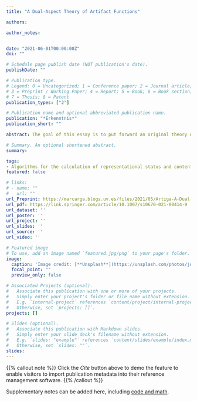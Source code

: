 ```yaml
---
title: "A Dual-Aspect Theory of Artifact Functions"

authors: 

author_notes:


date: "2021-06-01T00:00:00Z"
doi: ""

# Schedule page publish date (NOT publication's date).
publishDate: ""

# Publication type.
# Legend: 0 = Uncategorized; 1 = Conference paper; 2 = Journal article;
# 3 = Preprint / Working Paper; 4 = Report; 5 = Book; 6 = Book section;
# 7 = Thesis; 8 = Patent
publication_types: ["2"]

# Publication name and optional abbreviated publication name.
publication: "*Erkenntnis*"
publication_short: ""

abstract: The goal of this essay is to put forward an original theory of artifact function, which takes on board the results of the debate on the notion of biological function and also accommodates the distinctive aspects of artifacts. More precisely, the paper develops and defends the Dual-Aspect Theory, which is a monist account according to which an artifact’s function depends on intentional and reproductive aspects. It is argued that this approach meets a set of theoretical and meta-theoretical desiderata and is superior to alternative views.

# Summary. An optional shortened abstract.
summary:  

tags:
- Algorithms for the calculation of representational status and content
featured: false

# links:
# - name: ""
#   url: ""
url_Preprint: https://marcarga.blogs.uv.es/files/2021/05/Artiga-A-Dual-Aspect-Theory-Erkenntnis.pdf
url_pdf: https://link.springer.com/article/10.1007/s10670-021-00414-9
url_dataset: ''
url_poster: ''
url_project: ''
url_slides: ''
url_source: ''
url_video: ''

# Featured image
# To use, add an image named `featured.jpg/png` to your page's folder. 
image:
  caption: 'Image credit: [**Unsplash**](https://unsplash.com/photos/jdD8gXaTZsc)'
  focal_point: ""
  preview_only: false

# Associated Projects (optional).
#   Associate this publication with one or more of your projects.
#   Simply enter your project's folder or file name without extension.
#   E.g. `internal-project` references `content/project/internal-project/index.md`.
#   Otherwise, set `projects: []`.
projects: []

# Slides (optional).
#   Associate this publication with Markdown slides.
#   Simply enter your slide deck's filename without extension.
#   E.g. `slides: "example"` references `content/slides/example/index.md`.
#   Otherwise, set `slides: ""`.
slides:
---
```


{{% callout note %}}
Click the *Cite* button above to demo the feature to enable visitors to import publication metadata into their reference management software.
{{% /callout %}}

Supplementary notes can be added here, including [code and math](https://sourcethemes.com/academic/docs/writing-markdown-latex/).
